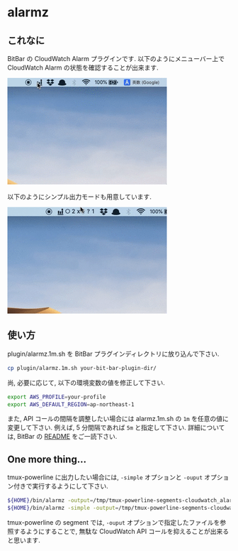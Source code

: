 # alarmz

## これなに

BitBar の CloudWatch Alarm プラグインです. 以下のようにメニューバー上で CloudWatch Alarm の状態を確認することが出来ます.

![](https://github.com/oreno-tools/alarmz/blob/master/docs/images/2019012703.gif?raw=true)

以下のようにシンプル出力モードも用意しています.

![](https://github.com/oreno-tools/alarmz/blob/master/docs/images/2019012705.gif?raw=true)

## 使い方

plugin/alarmz.1m.sh を BitBar プラグインディレクトリに放り込んで下さい.

```sh
cp plugin/alarmz.1m.sh your-bit-bar-plugin-dir/
```

尚, 必要に応じて, 以下の環境変数の値を修正して下さい.

```sh
export AWS_PROFILE=your-profile
export AWS_DEFAULT_REGION=ap-northeast-1
```

また, API コールの間隔を調整したい場合には alarmz.1m.sh の `1m` を任意の値に変更して下さい. 例えば, 5 分間隔であれば `5m` と指定して下さい. 詳細については, BitBar の [README](https://github.com/matryer/bitbar#get-started) をご一読下さい.

## One more thing...

tmux-powerline に出力したい場合には, `-simple` オプションと `-ouput` オプション付きで実行するようにして下さい.

```sh
${HOME}/bin/alarmz -output=/tmp/tmux-powerline-segments-cloudwatch_alarm_result.txt
${HOME}/bin/alarmz -simple -output=/tmp/tmux-powerline-segments-cloudwatch_alarm_result.txt
```

tmux-powerline の segment では, `-ouput` オプションで指定したファイルを参照するようにすることで, 無駄な CloudWatch API コールを抑えることが出来ると思います.
